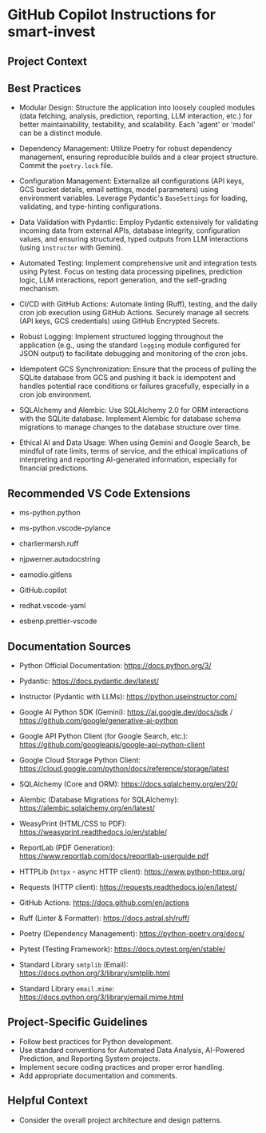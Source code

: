 # GitHub Copilot Instructions for smart-invest

## Project Context



## Best Practices


- Modular Design: Structure the application into loosely coupled modules (data fetching, analysis, prediction, reporting, LLM interaction, etc.) for better maintainability, testability, and scalability. Each 'agent' or 'model' can be a distinct module.

- Dependency Management: Utilize Poetry for robust dependency management, ensuring reproducible builds and a clear project structure. Commit the `poetry.lock` file.

- Configuration Management: Externalize all configurations (API keys, GCS bucket details, email settings, model parameters) using environment variables. Leverage Pydantic's `BaseSettings` for loading, validating, and type-hinting configurations.

- Data Validation with Pydantic: Employ Pydantic extensively for validating incoming data from external APIs, database integrity, configuration values, and ensuring structured, typed outputs from LLM interactions (using `instructor` with Gemini).

- Automated Testing: Implement comprehensive unit and integration tests using Pytest. Focus on testing data processing pipelines, prediction logic, LLM interactions, report generation, and the self-grading mechanism.

- CI/CD with GitHub Actions: Automate linting (Ruff), testing, and the daily cron job execution using GitHub Actions. Securely manage all secrets (API keys, GCS credentials) using GitHub Encrypted Secrets.

- Robust Logging: Implement structured logging throughout the application (e.g., using the standard `logging` module configured for JSON output) to facilitate debugging and monitoring of the cron jobs.

- Idempotent GCS Synchronization: Ensure that the process of pulling the SQLite database from GCS and pushing it back is idempotent and handles potential race conditions or failures gracefully, especially in a cron job environment.

- SQLAlchemy and Alembic: Use SQLAlchemy 2.0 for ORM interactions with the SQLite database. Implement Alembic for database schema migrations to manage changes to the database structure over time.

- Ethical AI and Data Usage: When using Gemini and Google Search, be mindful of rate limits, terms of service, and the ethical implications of interpreting and reporting AI-generated information, especially for financial predictions.




## Recommended VS Code Extensions


- ms-python.python

- ms-python.vscode-pylance

- charliermarsh.ruff

- njpwerner.autodocstring

- eamodio.gitlens

- GitHub.copilot

- redhat.vscode-yaml

- esbenp.prettier-vscode




## Documentation Sources


- Python Official Documentation: https://docs.python.org/3/

- Pydantic: https://docs.pydantic.dev/latest/

- Instructor (Pydantic with LLMs): https://python.useinstructor.com/

- Google AI Python SDK (Gemini): https://ai.google.dev/docs/sdk / https://github.com/google/generative-ai-python

- Google API Python Client (for Google Search, etc.): https://github.com/googleapis/google-api-python-client

- Google Cloud Storage Python Client: https://cloud.google.com/python/docs/reference/storage/latest

- SQLAlchemy (Core and ORM): https://docs.sqlalchemy.org/en/20/

- Alembic (Database Migrations for SQLAlchemy): https://alembic.sqlalchemy.org/en/latest/

- WeasyPrint (HTML/CSS to PDF): https://weasyprint.readthedocs.io/en/stable/

- ReportLab (PDF Generation): https://www.reportlab.com/docs/reportlab-userguide.pdf

- HTTPLib (`httpx` - async HTTP client): https://www.python-httpx.org/

- Requests (HTTP client): https://requests.readthedocs.io/en/latest/

- GitHub Actions: https://docs.github.com/en/actions

- Ruff (Linter & Formatter): https://docs.astral.sh/ruff/

- Poetry (Dependency Management): https://python-poetry.org/docs/

- Pytest (Testing Framework): https://docs.pytest.org/en/stable/

- Standard Library `smtplib` (Email): https://docs.python.org/3/library/smtplib.html

- Standard Library `email.mime`: https://docs.python.org/3/library/email.mime.html




## Project-Specific Guidelines

- Follow best practices for Python development.
- Use standard conventions for Automated Data Analysis, AI-Powered Prediction, and Reporting System projects.
- Implement secure coding practices and proper error handling.
- Add appropriate documentation and comments.



## Helpful Context

- Consider the overall project architecture and design patterns.
